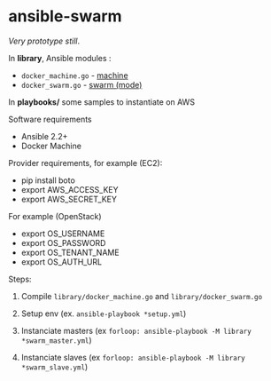 ansible-swarm
=============
*Very prototype still*.

In **library**, Ansible modules :
* `docker_machine.go` - <a href="https://github.com/docker/machine">machine</a>
* `docker_swarm.go` - <a href="https://github.com/docker/swarm">swarm (mode)</a>

In **playbooks/** some samples to instantiate on AWS

Software requirements
* Ansible 2.2+
* Docker Machine

Provider requirements, for example (EC2):
* pip install boto
* export AWS_ACCESS_KEY
* export AWS_SECRET_KEY

For example (OpenStack)
* export OS_USERNAME
* export OS_PASSWORD
* export OS_TENANT_NAME
* export OS_AUTH_URL

Steps:

1. Compile `library/docker_machine.go` and `library/docker_swarm.go`

2. Setup env (ex. `ansible-playbook *setup.yml`)

3. Instanciate masters (ex `forloop: ansible-playbook -M library *swarm_master.yml`)

4. Instanciate slaves (ex `forloop: ansible-playbook -M library *swarm_slave.yml`)

